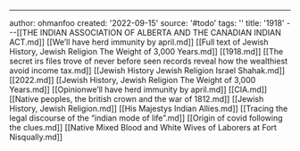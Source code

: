 ---
author: ohmanfoo
created: '2022-09-15'
source: '#todo'
tags: ''
title: '1918'
---[[THE INDIAN ASSOCIATION OF ALBERTA AND THE CANADIAN INDIAN ACT.md]]
[[We’ll have herd immunity by april.md]]
[[Full text of Jewish History, Jewish Religion The Weight of 3,000 Years.md]]
[[1918.md]]
[[The secret irs files trove of never before seen records reveal how the wealthiest avoid income tax.md]]
[[Jewish History Jewish Religion Israel Shahak.md]]
[[2022.md]]
[[Jewish History, Jewish Religion The Weight of 3,000 Years.md]]
[[Opinionwe’ll have herd immunity by april.md]]
[[CIA.md]]
[[Native peoples, the british crown and the war of 1812.md]]
[[Jewish History, Jewish Religion.md]]
[[His Majestys Indian Allies.md]]
[[Tracing the legal discourse of the “indian mode of life”.md]]
[[Origin of covid following the clues.md]]
[[Native Mixed Blood and White Wives of Laborers at Fort Nisqually.md]]
